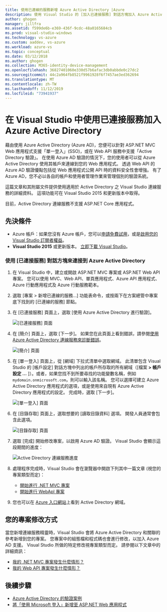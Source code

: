 ```yaml
---
title: 使用已連線的服務新增 Azure Active Directory |Azure
description: 使用 Visual Studio 的 [加入已連接服務] 對話方塊加入 Azure Active Directory
author: ghogen
manager: jillfra
ms.assetid: f599de6b-e369-436f-9cdc-48a0165684cb
ms.prod: visual-studio-windows
ms.technology: vs-azure
ms.custom: aaddev, vs-azure
ms.workload: azure-vs
ms.topic: conceptual
ms.date: 03/12/2018
ms.author: ghogen
ms.collection: M365-identity-device-management
ms.openlocfilehash: 36827401060e330d57b6afac3db0abbde0c27dc2
ms.sourcegitcommit: 44c2a964fb8521f9961928f6f7457ae3ed362694
ms.translationtype: MT
ms.contentlocale: zh-TW
ms.lasthandoff: 11/12/2019
ms.locfileid: "73941937"
---
```

# <a name="adding-an-azure-active-directory-by-using-connected-services-in-visual-studio"></a>在 Visual Studio 中使用已連接服務加入 Azure Active Directory

藉由使用 Azure Active Directory (Azure AD)，您便可以針對 ASP.NET MVC Web 應用程式支援「單一登入」(SSO)，或在 Web API 服務中支援「Active Directory 驗證」。 在使用 Azure AD 驗證的情況下，您的使用者可以從 Azure Active Directory 使用其帳戶來連線到您的 Web 應用程式。 透過 Web API 的 Azure AD 驗證優點包括從 Web 應用程式公開 API 時的資料安全性會增強。 有了 Azure AD，您不必以各自的帳戶和使用者管理作業來管理個別的驗證系統。

這篇文章和其附屬文件提供使用適用於 Active Directory 之 Visual Studio 連線服務的詳細資料。 這項功能可在 Visual Studio 2015 和更新版本中取得。

目前，Active Directory 連線服務不支援 ASP.NET Core 應用程式。

## <a name="prerequisites"></a>先決條件

- Azure 帳戶：如果您沒有 Azure 帳戶，您可以[申請免費試用](https://azure.microsoft.com/pricing/free-trial/?WT.mc_id=A261C142F)，或是[啟用您的 Visual Studio 訂閱者權益](https://azure.microsoft.com/pricing/member-offers/msdn-benefits-details/?WT.mc_id=A261C142F)。
- **Visual Studio 2015** 或更新版本。 [立即下載 Visual Studio](https://aka.ms/vsdownload?utm_source=mscom&utm_campaign=msdocs)。

### <a name="connect-to-azure-active-directory-using-the-connected-services-dialog"></a>使用 [已連接服務] 對話方塊來連接到 Azure Active Directory

1. 在 Visual Studio 中，建立或開啟 ASP.NET MVC 專案或 ASP.NET Web API 專案。 您可以使用 MVC、Web API、單頁應用程式、Azure API 應用程式、Azure 行動應用程式及 Azure 行動服務範本。

1. 選取 [專案 > 新增已連線的服務...] 功能表命令，或按兩下在方案總管中專案底下找到的 [已連線的服務] 節點。

1. 在 [已連接服務] 頁面上，選取 [使用 Azure Active Directory 進行驗證]。

    ![[已連接服務] 頁面](./media/vs-azure-active-directory/connected-services-add-active-directory.png)

1. 在 [簡介] 頁面上，選取 [下一步]。 如果您在此頁面上看到錯誤，請參閱[使用 Azure Active Directory 連線服務來診斷錯誤](vs-active-directory-error.md)。

    ![[簡介] 頁面](./media/vs-azure-active-directory/configure-azure-ad-wizard-1.png)

1. 在 [單一登入] 頁面上，從 [網域] 下拉式清單中選取網域。 此清單包含 Visual Studio 的 [帳戶設定] 對話方塊中列出的帳戶所存取的所有網域（[檔案 **> 帳戶設定 ...** ]）。或者，如果您找不到所要尋找的功能變數名稱，例如 `mydomain.onmicrosoft.com`，則可以輸入該名稱。 您可以選擇可建立 Azure Active Directory 應用程式的選項，或是使用來自現有 Azure Active Directory 應用程式的設定。 完成時，選取 [下一步]。

    ![[單一登入] 頁面](./media/vs-azure-active-directory/configure-azure-ad-wizard-2.png)

1. 在 [目錄存取] 頁面上，選取想要的 [讀取目錄資料] 選項。 開發人員通常會包含此選項。

    ![[目錄存取] 頁面](./media/vs-azure-active-directory/configure-azure-ad-wizard-3.png)

1. 選取 [完成] 開始修改專案，以啟用 Azure AD 驗證。 Visual Studio 會顯示這段期間的進度：

    ![Active Directory 連線服務進度](./media/vs-azure-active-directory/active-directory-connected-service-output.png)

1. 處理程序完成時，Visual Studio 會在瀏覽器中開啟下列其中一篇文章 (視您的專案類型而定)：

    - [開始進行 .NET MVC 專案](vs-active-directory-dotnet-getting-started.md)
    - [開始進行 WebApI 專案](vs-active-directory-webapi-getting-started.md)

1. 您也可以在 [Azure 入口網站](https://go.microsoft.com/fwlink/p/?LinkID=525040)上看到 Active Directory 網域。

## <a name="how-your-project-is-modified"></a>您的專案修改方式

當您新增連線服務精靈時，Visual Studio 會將 Azure Active Directory 和關聯的參考新增到您的專案。 您專案中的組態檔和程式碼也會進行修改，以加入 Azure AD 支援。 Visual Studio 所做的特定修改視專案類型而定。 請參閱以下文章中的詳細資訊：

- [我的 .NET MVC 專案發生什麼情形？](vs-active-directory-dotnet-what-happened.md)
- [我的 Web API 專案發生什麼情形？](vs-active-directory-webapi-what-happened.md)

## <a name="next-steps"></a>後續步驟

- [Azure Active Directory 的驗證案例](authentication-scenarios.md)
- [將「使用 Microsoft 登入」新增至 ASP.NET Web 應用程式](quickstart-v1-aspnet-webapp.md)

